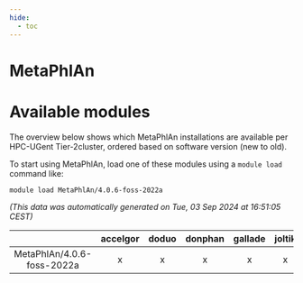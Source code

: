 ```yaml
---
hide:
  - toc
---
```


MetaPhlAn
=========

# Available modules


The overview below shows which MetaPhlAn installations are available per HPC-UGent Tier-2cluster, ordered based on software version (new to old).

To start using MetaPhlAn, load one of these modules using a `module load` command like:

```shell
module load MetaPhlAn/4.0.6-foss-2022a
```

*(This data was automatically generated on Tue, 03 Sep 2024 at 16:51:05 CEST)*  

| |accelgor|doduo|donphan|gallade|joltik|shinx|skitty|
| :---: | :---: | :---: | :---: | :---: | :---: | :---: | :---: |
|MetaPhlAn/4.0.6-foss-2022a|x|x|x|x|x|-|x|
